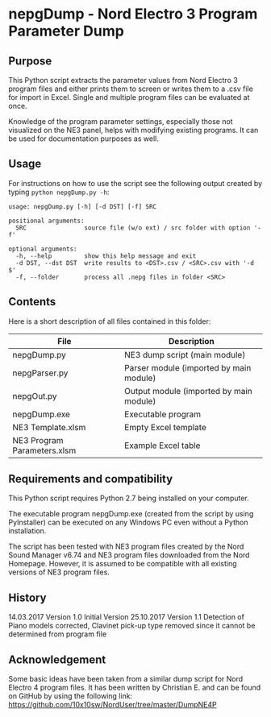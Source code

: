 # nepgDump - Nord Electro 3 Program Parameter Dump

## Purpose
This Python script extracts the parameter values from Nord Electro 3 program files and either prints them to screen or writes them to a .csv file for import in Excel. Single and multiple program files can be evaluated at once.

Knowledge of the program parameter settings, especially those not visualized on the NE3 panel, helps with modifying existing programs. It can be used for documentation purposes as well.

## Usage
For instructions on how to use the script see the following output created by typing `python nepgDump.py -h`:

```
usage: nepgDump.py [-h] [-d DST] [-f] SRC

positional arguments:
  SRC                source file (w/o ext) / src folder with option '-f'

optional arguments:
  -h, --help         show this help message and exit
  -d DST, --dst DST  write results to <DST>.csv / <SRC>.csv with '-d $'
  -f, --folder       process all .nepg files in folder <SRC>
```

## Contents
Here is a short description of all files contained in this folder:

| File                        | Description                             |
| --------------------------- | --------------------------------------- |
| nepgDump.py                 | NE3 dump script (main module)           |
| nepgParser.py               | Parser module (imported by main module) |
| nepgOut.py                  | Output module (imported by main module) |
| nepgDump.exe                | Executable program                      |
| NE3 Template.xlsm           | Empty Excel template                    |
| NE3 Program Parameters.xlsm | Example Excel table                     |

## Requirements and compatibility
This Python script requires Python 2.7 being installed on your computer.

The executable program nepgDump.exe (created from the script by using PyInstaller) can be executed on any Windows PC even without a Python installation.

The script has been tested with NE3 program files created by the Nord Sound Manager v6.74 and NE3 program files downloaded from the Nord Homepage. However, it is assumed to be compatible with all existing versions of NE3 program files.

## History
14.03.2017  Version 1.0  Initial Version
25.10.2017  Version 1.1  Detection of Piano models corrected,
                         Clavinet pick-up type removed since it cannot
                         be determined from program file

## Acknowledgement
Some basic ideas have been taken from a similar dump script for Nord Electro 4 program files. It has been written by Christian E. and can be found on GitHub by using the following link: https://github.com/10x10sw/NordUser/tree/master/DumpNE4P
